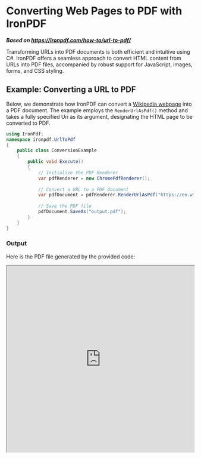 # Converting Web Pages to PDF with IronPDF

***Based on <https://ironpdf.com/how-to/url-to-pdf/>***


Transforming URLs into PDF documents is both efficient and intuitive using C#. IronPDF offers a seamless approach to convert HTML content from URLs into PDF files, accompanied by robust support for JavaScript, images, forms, and CSS styling.

## Example: Converting a URL to PDF

Below, we demonstrate how IronPDF can convert a [Wikipedia webpage](https://en.wikipedia.org/wiki/Main_Page) into a PDF document. The example employs the `RenderUrlAsPdf()` method and takes a fully specified Uri as its argument, designating the HTML page to be converted to PDF.

```cs
using IronPdf;
namespace ironpdf.UrlToPdf
{
    public class ConversionExample
    {
        public void Execute()
        {
            // Initialize the PDF Renderer
            var pdfRenderer = new ChromePdfRenderer();
            
            // Convert a URL to a PDF document
            var pdfDocument = pdfRenderer.RenderUrlAsPdf("https://en.wikipedia.org/wiki/Main_Page");
            
            // Save the PDF file
            pdfDocument.SaveAs("output.pdf");
        }
    }
}
```

### Output

Here is the PDF file generated by the provided code:

<iframe loading="lazy" src="https://ironpdf.com/static-assets/pdf/how-to/url-to-pdf/url.pdf" width="100%" height="500px">
</iframe>